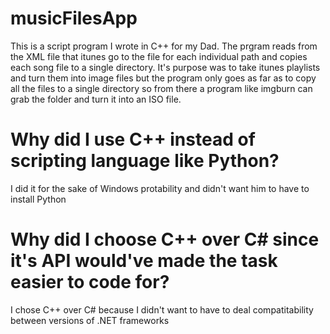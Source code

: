 # musicFilesApp

This is a script program I wrote in C++ for my Dad. The prgram reads from the XML file that itunes go to the file for
each individual path and copies each song file to a single directory. It's purpose was to take itunes playlists and turn
them into image files but the program only goes as far as to copy all the files to a single directory so from there a program
like imgburn can grab the folder and turn it into an ISO file.

# Why did I use C++ instead of scripting language like Python?

I did it for the sake of Windows protability and didn't want him to have to install Python


# Why did I choose C++ over C# since it's API would've made the task easier to code for?

I chose C++ over C# because I didn't want to have to deal compatitability between versions of .NET frameworks


